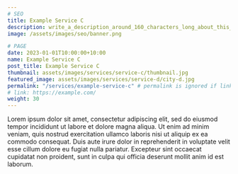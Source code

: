 ```yaml
---
# SEO
title: Example Service C
description: write_a_description_around_160_characters_long_about_this_SERVICE
image: /assets/images/seo/banner.png

# PAGE
date: 2023-01-01T10:00:00+10:00
name: Example Service C
post_title: Example Service C
thumbnail: assets/images/services/service-c/thumbnail.jpg
featured_image: assets/images/services/service-d/city-d.jpg
permalink: "/services/example-service-c" # permalink is ignored if link is enabled
# link: https://example.com/
weight: 30
---
```


Lorem ipsum dolor sit amet, consectetur adipiscing elit, sed do eiusmod tempor incididunt ut labore et dolore magna aliqua. Ut enim ad minim veniam, quis nostrud exercitation ullamco laboris nisi ut aliquip ex ea commodo consequat. Duis aute irure dolor in reprehenderit in voluptate velit esse cillum dolore eu fugiat nulla pariatur. Excepteur sint occaecat cupidatat non proident, sunt in culpa qui officia deserunt mollit anim id est laborum.